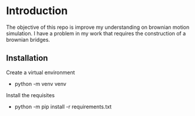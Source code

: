 # Introduction

The objective of this repo is improve my understanding on brownian motion simulation.
I have a problem in my work that requires the construction of a brownian bridges.

## Installation

Create a virtual environment
* python -m venv venv

Install the requisites
* python -m pip install -r requirements.txt

